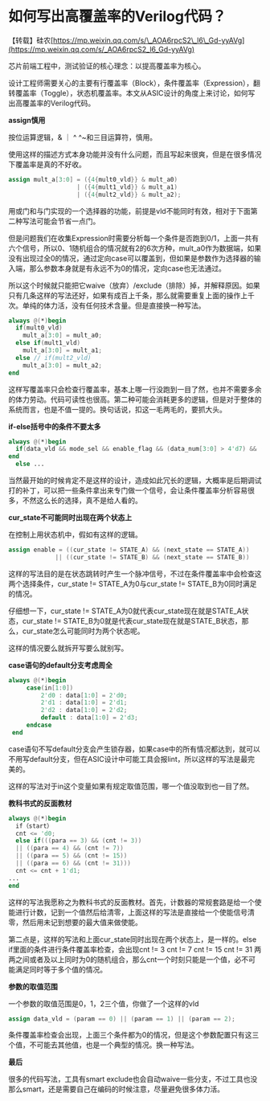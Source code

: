 # 如何写出高覆盖率的Verilog代码？
【转载】硅农[https://mp.weixin.qq.com/s/\_AOA6rpcS2\_l6\_Gd-yyAVg](https://mp.weixin.qq.com/s/_AOA6rpcS2_l6_Gd-yyAVg)

芯片前端工程中，测试验证的核心理念：以提高覆盖率为核心。

设计工程师需要关心的主要有行覆盖率（Block），条件覆盖率（Expression），翻转覆盖率（Toggle），状态机覆盖率。本文从ASIC设计的角度上来讨论，如何写出高覆盖率的Verilog代码。

**assign慎用**

按位运算逻辑，& ｜ ^  ^~和三目运算符，慎用。

使用这样的描述方式本身功能并没有什么问题，而且写起来很爽，但是在很多情况下覆盖率是真的不好收。

```Verilog
assign mult_a[3:0] = ({4{mult0_vld}} & mult_a0)
                   | ({4{mult1_vld}} & mult_a1)
                   | ({4{mult2_vld}} & mult_a2);

```

用或门和与门实现的一个选择器的功能，前提是vld不能同时有效，相对于下面第二种写法可能会节省一点门。

但是问题我们在收集Expression时需要分析每一个条件是否跑到0/1，上面一共有六个信号，所以0、1随机组合的情况就有2的6次方种，mult\_a0作为数据端，如果没有出现过全0的情况，通过定向case可以覆盖到，但如果是参数作为选择器的输入端，那么参数本身就是有永远不为0的情况，定向case也无法通过。

所以这个时候就只能把它waive（放弃）/exclude（排除）掉，并解释原因。如果只有几条这样的写法还好，如果有成百上千条，那么就需要重复上面的操作上千次。单纯的体力活，没有任何技术含量。但是直接换一种写法。

```Verilog
always @(*)begin
  if(mult0_vld)
    mult_a[3:0] = mult_a0;
  else if(mult1_vld)
    mult_a[3:0] = mult_a1;
  else // if(mult2_vld)
    mult_a[3:0] = mult_a2;
end
```

这样写覆盖率只会检查行覆盖率，基本上哪一行没跑到一目了然，也并不需要多余的体力劳动。代码可读性也很高。第二种可能会消耗更多的逻辑，但是对于整体的系统而言，也是不值一提的。换句话说，扣这一毛两毛的，要抓大头。

**if-else括号中的条件不要太多**

```Verilog
always @(*)begin
  if(data_vld && mode_sel && enable_flag && (data_num[3:0] > 4'd7) && (ram_addr[4:0] > 4'd15) && ...)
end
  else ...
```

当然最开始的时候肯定不是这样的设计，造成如此冗长的逻辑，大概率是后期调试打的补丁，可以把一些条件拿出来专门做一个信号，会让条件覆盖率分析容易很多，不然这么长的选择，真不是给人看的。

**cur\_state不可能同时出现在两个状态上**

在控制上用状态机中，假如有这样的逻辑。

```Verilog
assign enable = ((cur_state != STATE_A) && (next_state == STATE_A))
             || ((cur_state != STATE_B) && (next_state == STATE_B))
```

这样的写法目的是在状态跳转时产生一个脉冲信号，不过在条件覆盖率中会检查这两个选择条件，cur\_state != STATE\_A为0与cur\_state != STATE\_B为0同时满足的情况。

仔细想一下，cur\_state != STATE\_A为0就代表cur\_state现在就是STATE\_A状态，cur\_state != STATE\_B为0就是代表cur\_state现在就是STATE\_B状态，那么，cur\_state怎么可能同时为两个状态呢。

这样的情况要么就拆开写要么就别写。

**case语句的default分支考虑周全**

```Verilog
always @(*)begin
     case(in[1:0])
         2'd0 : data[1:0] = 2'd0;
         2'd1 : data[1:0] = 2'd1;
         2'd2 : data[1:0] = 2'd2;
         default : data[1:0] = 2'd3;
     endcase
 end
```

case语句不写default分支会产生锁存器，如果case中的所有情况都达到，就可以不用写default分支，但在ASIC设计中可能工具会报lint，所以这样的写法是最完美的。

这样的写法对于in这个变量如果有规定取值范围，哪一个值没取到也一目了然。

**教科书式的反面教材**

```Verilog
always @(*)begin
  if（start）
  cnt <= 'd0;
  else if(((para == 3) && (cnt != 3)) 
  || ((para == 4) && (cnt != 7))
  || ((para == 5) && (cnt != 15))
  || ((para == 6) && (cnt != 31)))
  cnt <= cnt + 1'd1;
...
end
```

这样的写法我愿称之为教科书式的反面教材。首先，计数器的常规套路是给一个使能进行计数，记到一个值然后给清零，上面这样的写法是直接给一个使能信号清零，然后用未记到想要的最大值来做使能。

第二点是，这样的写法和上面cur\_state同时出现在两个状态上，是一样的。else if里面的条件进行条件覆盖率检查，会出现cnt != 3 cnt != 7 cnt != 15 cnt != 31 两两之间或者及以上同时为0的随机组合，那么cnt一个时刻只能是一个值，必不可能满足同时等于多个值的情况。

**参数的取值范围**

一个参数的取值范围是0，1，2三个值，你做了一个这样的vld

```Verilog
assign data_vld = (param == 0) || (param == 1) || (param == 2);
```

条件覆盖率检查会出现，上面三个条件都为0的情况，但是这个参数配置只有这三个值，不可能去其他值，也是一个典型的情况。换一种写法。

**最后**

很多的代码写法，工具有smart exclude也会自动waive一些分支，不过工具也没那么smart，还是需要自己在编码的时候注意，尽量避免很多体力活。